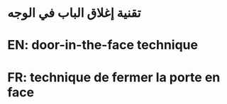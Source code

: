 # تقنية إغلاق الباب في الوجه

# EN: door-in-the-face technique

# FR: technique de fermer la porte en face
